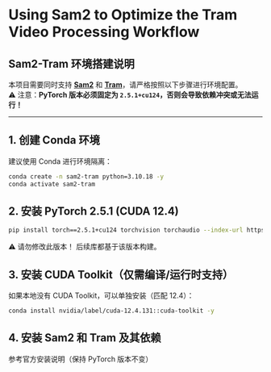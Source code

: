 # Using Sam2 to Optimize the Tram Video Processing Workflow

## Sam2-Tram 环境搭建说明

本项目需要同时支持 **[Sam2](https://github.com/facebookresearch/sam2)** 和 **[Tram](https://github.com/yufu-wang/tram)**，请严格按照以下步骤进行环境配置。  
⚠️ 注意：**PyTorch 版本必须固定为 `2.5.1+cu124`，否则会导致依赖冲突或无法运行！**

---

## 1. 创建 Conda 环境
建议使用 Conda 进行环境隔离：

```bash
conda create -n sam2-tram python=3.10.18 -y
conda activate sam2-tram
```

## 2. 安装 PyTorch 2.5.1 (CUDA 12.4)
```bash
pip install torch==2.5.1+cu124 torchvision torchaudio --index-url https://download.pytorch.org/whl/cu124
```
⚠️ 请勿修改此版本！ 后续库都基于该版本构建。


## 3. 安装 CUDA Toolkit（仅需编译/运行时支持）

如果本地没有 CUDA Toolkit，可以单独安装（匹配 12.4）：
```bash
conda install nvidia/label/cuda-12.4.131::cuda-toolkit -y
```

## 4. 安装 Sam2 和 Tram 及其依赖

参考官方安装说明（保持 PyTorch 版本不变）
